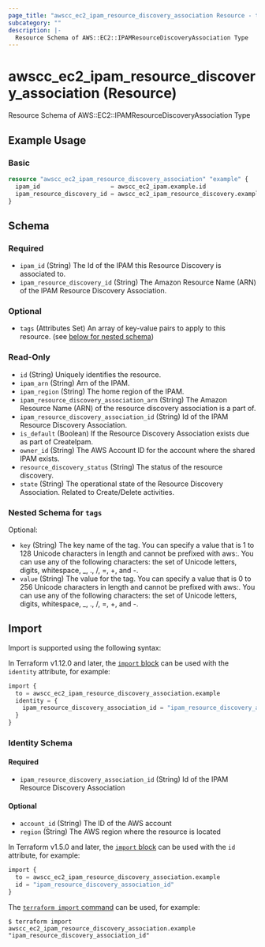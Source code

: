```yaml
---
page_title: "awscc_ec2_ipam_resource_discovery_association Resource - terraform-provider-awscc"
subcategory: ""
description: |-
  Resource Schema of AWS::EC2::IPAMResourceDiscoveryAssociation Type
---
```


# awscc_ec2_ipam_resource_discovery_association (Resource)

Resource Schema of AWS::EC2::IPAMResourceDiscoveryAssociation Type

## Example Usage

### Basic

```terraform
resource "awscc_ec2_ipam_resource_discovery_association" "example" {
  ipam_id                    = awscc_ec2_ipam.example.id
  ipam_resource_discovery_id = awscc_ec2_ipam_resource_discovery.example.id
}
```

<!-- schema generated by tfplugindocs -->
## Schema

### Required

- `ipam_id` (String) The Id of the IPAM this Resource Discovery is associated to.
- `ipam_resource_discovery_id` (String) The Amazon Resource Name (ARN) of the IPAM Resource Discovery Association.

### Optional

- `tags` (Attributes Set) An array of key-value pairs to apply to this resource. (see [below for nested schema](#nestedatt--tags))

### Read-Only

- `id` (String) Uniquely identifies the resource.
- `ipam_arn` (String) Arn of the IPAM.
- `ipam_region` (String) The home region of the IPAM.
- `ipam_resource_discovery_association_arn` (String) The Amazon Resource Name (ARN) of the resource discovery association is a part of.
- `ipam_resource_discovery_association_id` (String) Id of the IPAM Resource Discovery Association.
- `is_default` (Boolean) If the Resource Discovery Association exists due as part of CreateIpam.
- `owner_id` (String) The AWS Account ID for the account where the shared IPAM exists.
- `resource_discovery_status` (String) The status of the resource discovery.
- `state` (String) The operational state of the Resource Discovery Association. Related to Create/Delete activities.

<a id="nestedatt--tags"></a>
### Nested Schema for `tags`

Optional:

- `key` (String) The key name of the tag. You can specify a value that is 1 to 128 Unicode characters in length and cannot be prefixed with aws:. You can use any of the following characters: the set of Unicode letters, digits, whitespace, _, ., /, =, +, and -.
- `value` (String) The value for the tag. You can specify a value that is 0 to 256 Unicode characters in length and cannot be prefixed with aws:. You can use any of the following characters: the set of Unicode letters, digits, whitespace, _, ., /, =, +, and -.

## Import

Import is supported using the following syntax:

In Terraform v1.12.0 and later, the [`import` block](https://developer.hashicorp.com/terraform/language/import) can be used with the `identity` attribute, for example:

```terraform
import {
  to = awscc_ec2_ipam_resource_discovery_association.example
  identity = {
    ipam_resource_discovery_association_id = "ipam_resource_discovery_association_id"
  }
}
```

<!-- schema generated by tfplugindocs -->
### Identity Schema

#### Required

- `ipam_resource_discovery_association_id` (String) Id of the IPAM Resource Discovery Association

#### Optional

- `account_id` (String) The ID of the AWS account
- `region` (String) The AWS region where the resource is located

In Terraform v1.5.0 and later, the [`import` block](https://developer.hashicorp.com/terraform/language/import) can be used with the `id` attribute, for example:

```terraform
import {
  to = awscc_ec2_ipam_resource_discovery_association.example
  id = "ipam_resource_discovery_association_id"
}
```

The [`terraform import` command](https://developer.hashicorp.com/terraform/cli/commands/import) can be used, for example:

```shell
$ terraform import awscc_ec2_ipam_resource_discovery_association.example "ipam_resource_discovery_association_id"
```